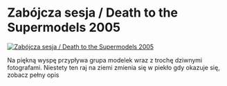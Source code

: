 Zabójcza sesja / Death to the Supermodels 2005 
=============
[![Zabójcza sesja / Death to the Supermodels 2005 ](http://vidos.pl/images/player.gif)](http://vidos.pl/zabojcza-sesja-death-to-the-supermodels-2005)

 Na piękną wyspę przypływa grupa modelek wraz z trochę dziwnymi fotografami. Niestety ten raj na ziemi zmienia się w piekło gdy okazuje się, zobacz pełny opis
